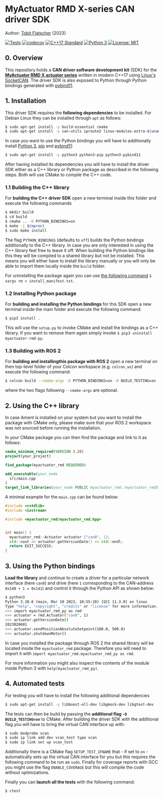 # MyActuator RMD X-series CAN driver SDK

Author: [Tobit Flatscher](https://github.com/2b-t) (2023)

[![Tests](https://github.com/2b-t/myactuator_rmd/actions/workflows/run-tests.yml/badge.svg)](https://github.com/2b-t/myactuator_rmd/actions/workflows/run-tests.yml) [![codecov](https://codecov.io/gh/2b-t/myactuator_rmd/graph/badge.svg?token=VSDNKL4G4W)](https://codecov.io/gh/2b-t/myactuator_rmd) [![C++17 Standard](https://img.shields.io/badge/Standard-C++17-yellow.svg?style=flat&logo=c%2B%2B)](https://isocpp.org/std/the-standard) [![Python 3](https://img.shields.io/badge/Python-3-yellow.svg?style=flat&logo=python)](https://www.python.org/downloads/) [![License: MIT](https://img.shields.io/badge/License-MIT-yellow.svg)](https://opensource.org/licenses/MIT)



## 0. Overview
This repository holds a **CAN driver software development kit** (SDK) for the [**MyActuator RMD X actuator series**](https://www.myactuator.com/rmd-x) written in modern C++17 using [Linux's SocketCAN](https://docs.kernel.org/networking/can.html). The driver SDK is also exposed to Python through Python bindings generated with [pybind11](https://github.com/pybind/pybind11).



## 1. Installation

This driver SDK requires the **following dependencies** to be installed. For Debian Linux they can be installed through `apt` as follows:

```bash
$ sudo apt-get install -y build-essential cmake
$ sudo apt-get install -y can-utils iproute2 linux-modules-extra-$(uname -r)
```

In case you want to use the Python bindings you will have to additionally install [Python 3](https://www.python.org/downloads/), [pip](https://pypi.org/project/pip/) and [pybind11](https://pybind11.readthedocs.io/en/stable/):

```bash
$ sudo apt-get install -y python3 python3-pip python3-pybind11
```

After having installed its dependencies you will have to install the driver SDK either as a C++ library or Python package as described in the following steps. Both will use CMake to compile the C++ code.



### 1.1 Building the C++ library

For **building the C++ driver SDK** open a new terminal inside this folder and execute the following commands

```bash
$ mkdir build
$ cd build
$ cmake .. -D PYTHON_BINDINGS=on
$ make -j $(nproc)
$ sudo make install
```

The flag `PYTHON_BINDINGS` (defaults to `off`) builds the Python bindings additionally to the C++ library. In case you are only interested in using the C++ library feel free to leave it off. When building the Python bindings like this they will be compiled to a shared library but not be installed. This means you will either have to install the library manually or you will only be able to import them locally inside the `build` folder.

For uninstalling the package again you can use [the following command](https://gitlab.kitware.com/cmake/community/-/wikis/FAQ#can-i-do-make-uninstall-with-cmake) `$ xargs rm < install_manifest.txt`.

### 1.2 Installing Python package

For **building and installing the Python bindings** for this SDK open a new terminal inside the main folder and execute the following command:

```bash
$ pip3 install .
```

This will use the `setup.py` to invoke CMake and install the bindings as a C++ library. If you want to remove them again simply invoke `$ pip3 uninstall myactuator-rmd-py`.

### 1.3 Building with ROS 2

For **building and installingthis package with ROS 2** open a new terminal on then top-level folder of your Colcon workspace (e.g. `colcon_ws`) and execute the following command:

```bash
$ colcon build --cmake-args -D PYTHON_BINDINGS=on -D BUILD_TESTING=on
```

where the two flags following `--cmake-args` are optional.



## 2. Using the C++ library

In case Ament is installed on your system but you want to install the package with CMake only, please make sure that your ROS 2 workspace was not sourced before running the installation.

In your CMake package you can then find the package and link to it as follows:

```cmake
cmake_minimum_required(VERSION 3.20)
project(your_project)

find_package(myactuator_rmd REQUIRED)

add_executable(your_node
  src/main.cpp
)
target_link_libraries(your_node PUBLIC myactuator_rmd::myactuator_rmd)
```

A minimal example for the `main.cpp` can be found below:

```c++
#include <cstdlib>
#include <iostream>

#include <myactuator_rmd/myactuator_rmd.hpp>


int main() {
  myactuator_rmd::Actuator actuator {"can0", 1};
  std::cout << actuator.getVersionDate() << std::endl;
  return EXIT_SUCCESS;
}
```



## 3. Using the Python bindings

**Load the library** and continue to create a driver for a particular network interface (here `can0`) and drive (here `1` corresponding to the CAN-address `0x140 + 1 = 0x141`) and control it through the Python API as shown below:

```bash
$ python3
Python 3.10.6 (main, Mar 10 2023, 10:55:28) [GCC 11.3.0] on linux
Type "help", "copyright", "credits" or "license" for more information.
>>> import myactuator_rmd_py as rmd
>>> actuator = rmd.Actuator("can0", 1)
>>> actuator.getVersionDate()
2023020601
>>> actuator.sendPositionAbsoluteSetpoint(180.0, 500.0)
>>> actuator.shutdownMotor()
```

In case you installed the package through ROS 2 the shared library will be located inside the `myactuator_rmd` package. Therefore you will need to import it with `import myactuator_rmd.myactuator_rmd_py as rmd`.

For more information you might also inspect the contents of the module inside Python 3 with `help(myactuator_rmd_py)`.



## 4. Automated tests

For testing you will have to install the following additional dependencies

```bash
$ sudo apt-get install -y libboost-all-dev libgmock-dev libgtest-dev
```

The tests can then be build by passing the **additional flag `-D BUILD_TESTING=on`** to CMake. After building the driver SDK with the additional flag you will have to bring the virtual CAN interface up with:

```bash
$ sudo modprobe vcan
$ sudo ip link add dev vcan_test type vcan
$ sudo ip link set up vcan_test
```

Additionally there is a CMake flag `SETUP_TEST_IFNAME` that - if set to `on` - automatically sets up the virtual CAN interface for you but this requires the following command to be run as `sudo`. Finally for coverage reports with GCC you might use the flag `ENABLE_COVERAGE` but this will compile the code without optimizations.

Finally you can **launch all the tests** with the following command:

```bash
$ ctest
```
